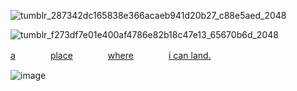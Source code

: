 
![tumblr_287342dc165838e366acaeb941d20b27_c88e5aed_2048](https://github.com/gooicide/gooicide/assets/163074010/ae668b23-a108-4af5-a265-9c7bdb1de3f6)

![tumblr_f273df7e01e400af4786e82b18c47e13_65670b6d_2048](https://github.com/gooicide/gooicide/assets/163074010/503120d2-7dcb-487d-be6c-7ba60432963a)

[a](https://pronouns.cc/@togeinumaki)　　　　[place](https://retrospring.net/@gooicide)　　　　[where](https://www.webtoons.com/en/drama/lookism/list?title_no=1049)　　　　[i can land.](https://www.youtube.com/watch?v=Z_QfmPZNlhw)

![image](https://github.com/gooicide/gooicide/assets/163074010/76bc7cdc-82fa-4432-82a5-13c24a945cd5)
